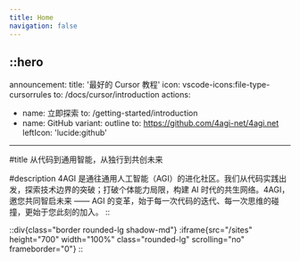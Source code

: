 ```yaml
---
title: Home
navigation: false
---
```


::hero
---
announcement:
  title: '最好的 Cursor 教程'
  icon: vscode-icons:file-type-cursorrules
  to: /docs/cursor/introduction
actions:
  - name: 立即探索
    to: /getting-started/introduction
  - name: GitHub
    variant: outline
    to: https://github.com/4agi-net/4agi.net
    leftIcon: 'lucide:github'
---

#title
从代码到通用智能，从独行到共创未来

#description
4AGI 是通往通用人工智能（AGI）的进化社区。我们从代码实践出发，探索技术边界的突破；打破个体能力局限，构建 AI 时代的共生网络。4AGI，邀您共同智启未来 —— AGI 的变革，始于每一次代码的迭代、每一次思维的碰撞，更始于您此刻的加入。
::

::div{class="border rounded-lg shadow-md"}
  :iframe{src="/sites" height="700" width="100%" class="rounded-lg" scrolling="no" frameborder="0"}
::
